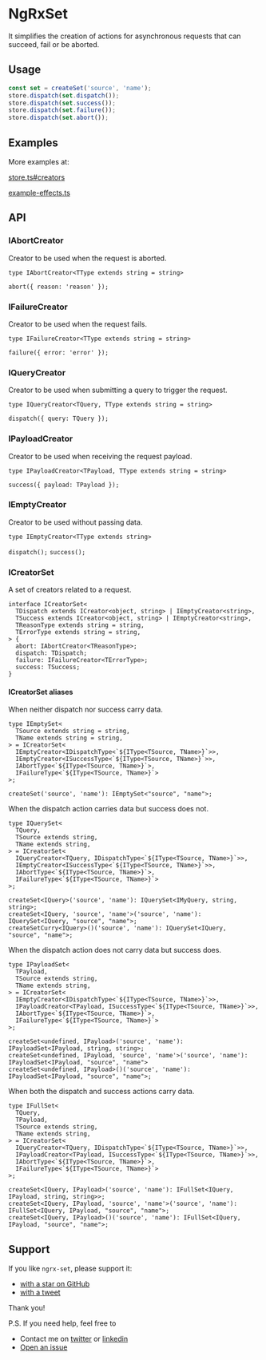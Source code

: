 # NgRxSet

It simplifies the creation of actions for asynchronous requests that can succeed, fail or be aborted.

## Usage

```ts
const set = createSet('source', 'name');
store.dispatch(set.dispatch());
store.dispatch(set.success());
store.dispatch(set.failure());
store.dispatch(set.abort());
```

## Examples

More examples at:

[store.ts#creators](projects/example-app/src/app/store.ts#L17)

[example-effects.ts](projects/example-app/src/app/example-effects.ts)

## API

### IAbortCreator

Creator to be used when the request is aborted.

`type IAbortCreator<TType extends string = string>`

`abort({ reason: 'reason' });`

### IFailureCreator

Creator to be used when the request fails.

`type IFailureCreator<TType extends string = string>`

`failure({ error: 'error' });`

### IQueryCreator

Creator to be used when submitting a query to trigger the request.

`type IQueryCreator<TQuery, TType extends string = string>`

`dispatch({ query: TQuery });`

### IPayloadCreator

Creator to be used when receiving the request payload.

`type IPayloadCreator<TPayload, TType extends string = string>`

`success({ payload: TPayload });`

### IEmptyCreator

Creator to be used without passing data.

`type IEmptyCreator<TType extends string>`

`dispatch();`
`success();`

### ICreatorSet

A set of creators related to a request.

```
interface ICreatorSet<
  TDispatch extends ICreator<object, string> | IEmptyCreator<string>,
  TSuccess extends ICreator<object, string> | IEmptyCreator<string>,
  TReasonType extends string = string,
  TErrorType extends string = string,
> {
  abort: IAbortCreator<TReasonType>;
  dispatch: TDispatch;
  failure: IFailureCreator<TErrorType>;
  success: TSuccess;
}
```

#### ICreatorSet aliases

When neither dispatch nor success carry data.

```
type IEmptySet<
  TSource extends string = string,
  TName extends string = string,
> = ICreatorSet<
  IEmptyCreator<IDispatchType<`${IType<TSource, TName>}`>>,
  IEmptyCreator<ISuccessType<`${IType<TSource, TName>}`>>,
  IAbortType<`${IType<TSource, TName>}`>,
  IFailureType<`${IType<TSource, TName>}`>
>;

createSet('source', 'name'): IEmptySet<"source", "name">;
```

When the dispatch action carries data but success does not.

```
type IQuerySet<
  TQuery,
  TSource extends string,
  TName extends string,
> = ICreatorSet<
  IQueryCreator<TQuery, IDispatchType<`${IType<TSource, TName>}`>>,
  IEmptyCreator<ISuccessType<`${IType<TSource, TName>}`>>,
  IAbortType<`${IType<TSource, TName>}`>,
  IFailureType<`${IType<TSource, TName>}`>
>;

createSet<IQuery>('source', 'name'): IQuerySet<IMyQuery, string, string>;
createSet<IQuery, 'source', 'name'>('source', 'name'): IQuerySet<IQuery, "source", "name">;
createSetCurry<IQuery>()('source', 'name'): IQuerySet<IQuery, "source", "name">;
```

When the dispatch action does not carry data but success does.

```
type IPayloadSet<
  TPayload,
  TSource extends string,
  TName extends string,
> = ICreatorSet<
  IEmptyCreator<IDispatchType<`${IType<TSource, TName>}`>>,
  IPayloadCreator<TPayload, ISuccessType<`${IType<TSource, TName>}`>>,
  IAbortType<`${IType<TSource, TName>}`>,
  IFailureType<`${IType<TSource, TName>}`>
>;

createSet<undefined, IPayload>('source', 'name'): IPayloadSet<IPayload, string, string>;
createSet<undefined, IPayload, 'source', 'name'>('source', 'name'): IPayloadSet<IPayload, "source", "name">
createSet<undefined, IPayload>()('source', 'name'): IPayloadSet<IPayload, "source", "name">;
```

When both the dispatch and success actions carry data.

```
type IFullSet<
  TQuery,
  TPayload,
  TSource extends string,
  TName extends string,
> = ICreatorSet<
  IQueryCreator<TQuery, IDispatchType<`${IType<TSource, TName>}`>>,
  IPayloadCreator<TPayload, ISuccessType<`${IType<TSource, TName>}`>>,
  IAbortType<`${IType<TSource, TName>}`>,
  IFailureType<`${IType<TSource, TName>}`>
>;

createSet<IQuery, IPayload>('source', 'name'): IFullSet<IQuery, IPayload, string, string>>;
createSet<IQuery, IPayload, 'source', 'name'>('source', 'name'): IFullSet<IQuery, IPayload, "source", "name">;
createSet<IQuery, IPayload>()('source', 'name'): IFullSet<IQuery, IPayload, "source", "name">;
```

## Support

If you like `ngrx-set`, please support it:

- [with a star on GitHub](https://github.com/parloti/ngrx-set)
- [with a tweet](https://twitter.com/intent/tweet?text=Check%20ngrx-set%20package%20%23angular%20%23rxjs%20%23ngrx%26url%3Dhttps%3A%2F%2Fgithub.com%2Fparloti%2Fngrx-set)

Thank you!

P.S. If you need help, feel free to

- Contact me on [twitter](https://twitter.com/parloti) or [linkedin](https://www.linkedin.com/in/parloti/)
- [Open an issue](https://github.com/parloti/ngrx-set/issues)
